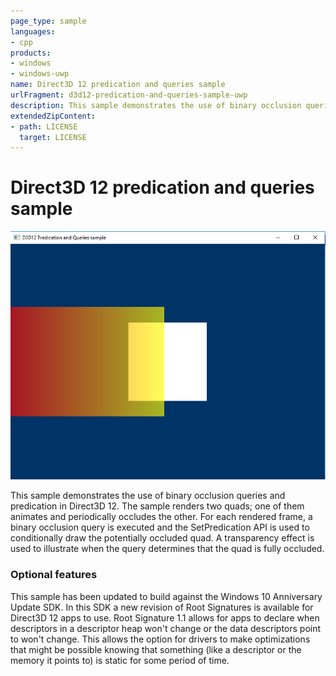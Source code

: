 ```yaml
---
page_type: sample
languages:
- cpp
products:
- windows
- windows-uwp
name: Direct3D 12 predication and queries sample
urlFragment: d3d12-predication-and-queries-sample-uwp
description: This sample demonstrates the use of binary occlusion queries and predication in Direct3D 12.
extendedZipContent:
- path: LICENSE
  target: LICENSE
---
```


# Direct3D 12 predication and queries sample
![PredicationQueries GUI](src/D3D12PredicationQueries.png)

This sample demonstrates the use of binary occlusion queries and predication in Direct3D 12. The sample renders two quads; one of them animates and periodically occludes the other. For each rendered frame, a binary occlusion query is executed and the SetPredication API is used to conditionally draw the potentially occluded quad. A transparency effect is used to illustrate when the query determines that the quad is fully occluded.

### Optional features
This sample has been updated to build against the Windows 10 Anniversary Update SDK. In this SDK a new revision of Root Signatures is available for Direct3D 12 apps to use. Root Signature 1.1 allows for apps to declare when descriptors in a descriptor heap won't change or the data descriptors point to won't change.  This allows the option for drivers to make optimizations that might be possible knowing that something (like a descriptor or the memory it points to) is static for some period of time.